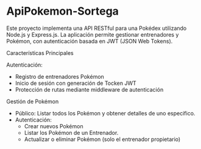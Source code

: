 # ApiPokemon-Sortega

Este proyecto implementa una API RESTful para una Pokédex utilizando Node.js y Express.js. La aplicación permite gestionar entrenadores y Pokémon, con autenticación basada en JWT (JSON Web Tokens). 

Características Principales

Autenticación:

* Registro de entrenadores Pokémon
* Inicio de sesión con generación de Tocken JWT
* Protección de rutas mediante middleware de autenticación

Gestión de Pokémon

* Público: Listar todos los Pokémon y obtener detalles de uno especifico.
* Autenticación:
    * Crear nuevos Pokémon
    * Listar los Pokémon de un Entrenador.
    * Actualizar o eliminar Pokémon (solo el entrenador propietario)